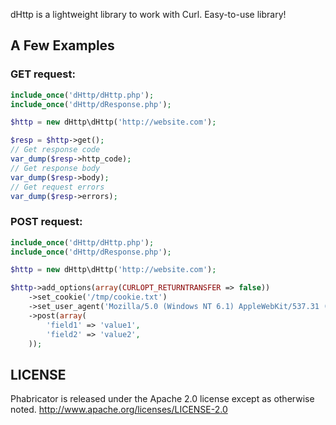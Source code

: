 dHttp is a lightweight library to work with Curl.
Easy-to-use library!

## A Few Examples

### GET request:

```php
include_once('dHttp/dHttp.php');
include_once('dHttp/dResponse.php');

$http = new dHttp\dHttp('http://website.com');

$resp = $http->get();
// Get response code
var_dump($resp->http_code);
// Get response body
var_dump($resp->body);
// Get request errors
var_dump($resp->errors);
```

### POST request:

```php
include_once('dHttp/dHttp.php');
include_once('dHttp/dResponse.php');

$http = new dHttp\dHttp('http://website.com');

$http->add_options(array(CURLOPT_RETURNTRANSFER => false))
	->set_cookie('/tmp/cookie.txt')
	->set_user_agent('Mozilla/5.0 (Windows NT 6.1) AppleWebKit/537.31 (KHTML, like Gecko) Chrome/26.0.1410.64 Safari/537.31')
	->post(array(
		'field1' => 'value1',
		'field2' => 'value2',
	));
```

## LICENSE

Phabricator is released under the Apache 2.0 license except as otherwise noted.
http://www.apache.org/licenses/LICENSE-2.0